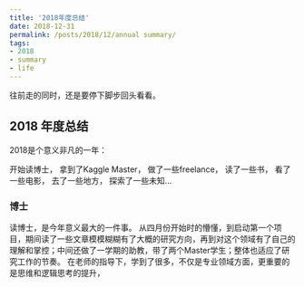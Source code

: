 ```yaml
---
title: '2018年度总结'
date: 2018-12-31
permalink: /posts/2018/12/annual summary/
tags:
- 2018
- summary
- life
---
```


往前走的同时，还是要停下脚步回头看看。

## 2018 年度总结
2018是个意义非凡的一年：

开始读博士，
拿到了Kaggle Master，
做了一些freelance，
读了一些书，
看了一些电影，
去了一些地方，
探索了一些未知...

### 博士
读博士，是今年意义最大的一件事。
从四月份开始时的懵懂，到启动第一个项目，期间读了一些文章模模糊糊有了大概的研究方向，再到对这个领域有了自己的理解和掌控；中间还做了一学期的助教，带了两个Master学生；整体也适应了研究工作的节奏。
在老师的指导下，学到了很多，不仅是专业领域方面，更重要的是思维和逻辑思考的提升，
